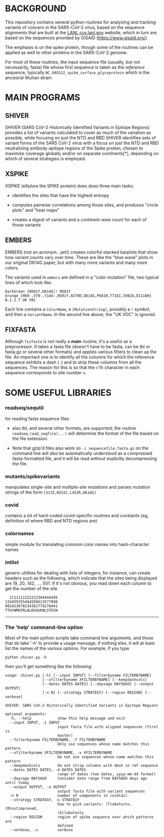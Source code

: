 # BACKGROUND

This repository contains several python routines for analyzing and
tracking variants of concern in the SARS-CoV-2 virus, based on the
sequence alignments that are built at the [LANL
cov.lanl.gov](https://cov.lanl.gov) website, which in turn are based
on the sequences provided by GISAID (<https://www.gisaid.org/>).

The emphasis is on the spike protein, though some of the routines can be applied
as well to other proteins in the SARS-CoV-2 genome.

For most of these routines, the input sequence file (usually, but not necessarily, fasta) file whose
first sequence is taken as the *reference* sequence, typically `NC_045512_spike_surface_glycoprotein` which is the ancestral Wuhan strain.

# MAIN PROGRAMS

## SHIVER

SHIVER (SARS CoV-2 Historically Identified Variants in Epitope Regions) provides a list of variants
calculated to cover as much of the variation as possible, while focusing on just the NTD and RBD
SHIVER identifies sets of variant forms of the SARS CoV-2 virus with a
focus on just the NTD and RBD neutralizing antibody epitope regions of
the Spike protein, chosen to maximize coverage globally and/or on
separate continents[*], depending on which of several strategies is
employed.

## XSPIKE

XSPIKE (eXplore the SPIKE protein) does does three main tasks:

* identifies the sites that have the highest entropy

* computes pairwise correlations among those sites, and produces "circle plots" and "heat maps"

* creates a digest of variants and a continent-wise count for each of those variants

## EMBERS

EMBERS (not an acronym...yet!) creates colorful stacked barplots that show how variant counts vary over time.
These are like the "blue wave" plots in our original D614G paper, but with many more variants and many more colors.

The variants used in `embers` are defined in a "color mutation" file, two typical lines of which look like:

    DarkGreen [N501Y,D614G]! N501Y
    Orange [H69-,V70-,Y144-,N501Y,A570D,D614G,P681H,T716I,S982A,D1118H] B.1.1.7 UK VOC

Each line contains a `ColorName`, a `[MutationString]`, possibly a `!` symbol, and then a `VariantName`.
In the second line above, the "UK VOC" is ignored.


## FIXFASTA

Although `fixfasta` is not really a **main** routine, it's a useful as a preprocessor.  It takes a fasta
file (doesn't have to be fasta, can be tbl or fasta.gz or several other formats) and applies various filters to
clean up the file.  An important one is to identify all the columns for which the reference sequence exhibits a
dash (`-`) and to strip these columns from all the sequences.  The reason for this is so that the `n`'th character
in each sequence corresponds to site number `n`.


# SOME USEFUL LIBRARIES

### readseq/sequtil 

for reading fasta sequence files 

* also tbl, and several other formats, are supported;
the routine `readseq.read_seqfile(...)` will determine the format of the file based on the file extension.

* Note that gzip'd files also work so `-i sequencefile.fasta.gz` on the command line will also be automatically understood as a compressed fasta-formatted file, and it will be read without explicitly decompressing the file.  

### mutants/spikevariants 

manipulates single-site and multiple-site mutations and parses mutation strings of the form
`[S13I,W152C,L452R,D614G]`

### covid

contains a lot of hard-coded covid-specific routines and constants (eg, definition of where RBD and NTD regions are)

### colornames
simple module for translating common color names into hash-character names

### intlist
generic utilities for dealing with lists of integers; for instance, can create headers such as the following,
which indicate that the sites being displayed are 19, 20, 142, ..., 501.  If it's not obvious, you read *down* each
column to get the number of the site.
    
      1111111222222344444445
    124455555444556613577890
    902423678234362779278441
    TTGYWMEFRLALDSAVKNLSTESN
___

### The 'help' command-line option

Most of the main python scripts take command line arguments, and
those that do take '-h' to provide a usage message; if nothing else,
it will at least list the names of the various options.  For example,
if you type

    python shiver.py -h

then you'll get something like the following:
    
    usage: shiver.py [-h] [--input INPUT] [--filterbyname FILTERBYNAME]
                     [--xfilterbyname XFILTERBYNAME] [--keepdashcols]
                     [--dates DATES DATES] [--daysago DAYSAGO] [--output OUTPUT]
                     [-n N] [--strategy STRATEGY] [--region REGION] [--verbose]
    
    SHIVER: SARS CoV-2 Historically Identified Variants in Epitope Regions
    
    optional arguments:
      -h, --help            show this help message and exit
      --input INPUT, -i INPUT
                            input fasta file with aligned sequences (first is
                            master)
      --filterbyname FILTERBYNAME, -f FILTERBYNAME
                            Only use sequences whose name matches this pattern
      --xfilterbyname XFILTERBYNAME, -x XFILTERBYNAME
                            Do not use sequences whose name matches this pattern
      --keepdashcols        Do not strip columns with dash in ref sequence
      --dates DATES DATES, -d DATES DATES
                            range of dates (two dates, yyyy-mm-dd format)
      --daysago DAYSAGO     Consider date range from DAYSAGO days ago until today
      --output OUTPUT, -o OUTPUT
                            output fasta file with variant sequences
      -n N                  number of components in cocktail
      --strategy STRATEGY, -s STRATEGY
                            how to pick variants: (T)aketurns, (M)ostimproved,
                            (G)lobalonly
      --region REGION       region of spike sequence over which patterns are
                            defined
      --verbose, -v         verbose
